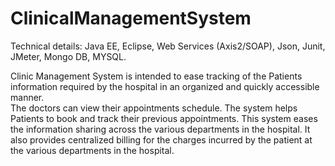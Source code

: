 # ClinicalManagementSystem

Technical details: Java EE, Eclipse, Web Services (Axis2/SOAP), Json, Junit, JMeter, Mongo DB, MYSQL. 

Clinic Management System is intended to ease tracking of the Patients information required by the hospital in an organized and quickly accessible manner.  
The doctors can view their appointments schedule. The system helps Patients to book and track their previous appointments. 
This system eases the information sharing across the various departments in the hospital. 
It also provides centralized billing for the charges incurred by the patient at the various departments in the hospital.
